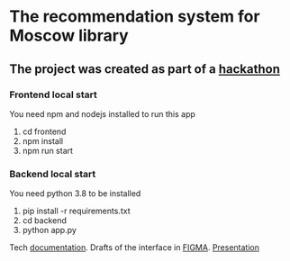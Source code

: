 # The recommendation system for Moscow library
## The project was created as part of a [hackathon](https://leaders2021.innoagency.ru/)
### Frontend local start

You need npm and nodejs installed to run this app

1. cd frontend
2. npm install
3. npm run start

### Backend local start

You need python 3.8 to be installed

1. pip install -r requirements.txt
2. cd backend
3. python app.py


Tech [documentation](https://docs.google.com/document/d/1-P_eh0A3zyvD_QDpySUOEnNnpMI2gmuP5tEX6U6eaqI/edit).
Drafts of the interface in [FIGMA](https://www.figma.com/file/qCCjWhQe4eN9AReOgzGKrt/Library-%2F-Hackaton-%2F-RecSys?node-id=0%3A1).
[Presentation](https://docs.google.com/presentation/d/1vILvRbiWEYGSg7-cRUg88iBYqWKaj0ZGXEksY_YuFOY/edit#slide=id.gf751429f91_4_72)

